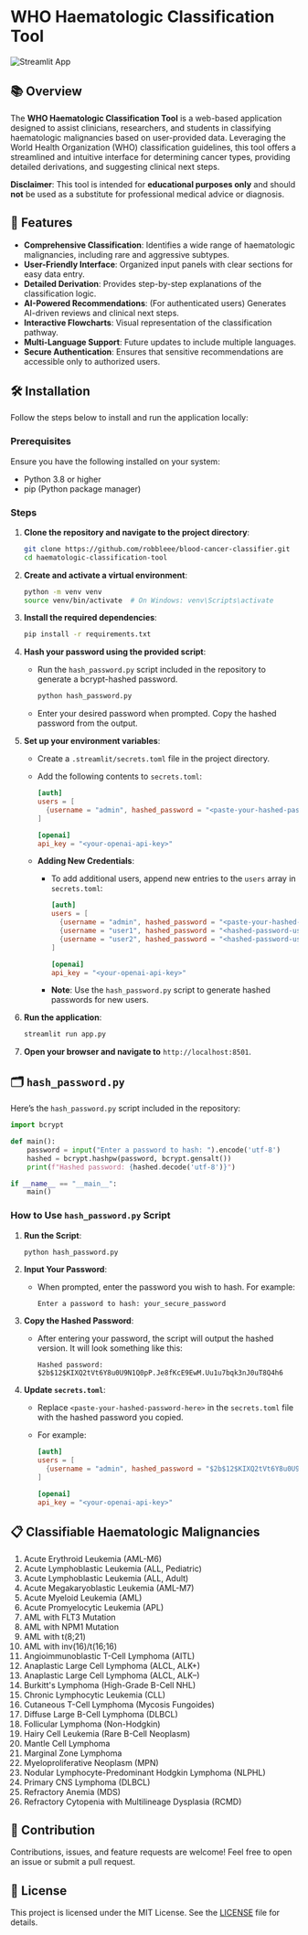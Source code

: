 # WHO Haematologic Classification Tool

![Streamlit App](https://blood-cancer-classifier.streamlit.app/)

## 📚 Overview

The **WHO Haematologic Classification Tool** is a web-based application designed to assist clinicians, researchers, and students in classifying haematologic malignancies based on user-provided data. Leveraging the World Health Organization (WHO) classification guidelines, this tool offers a streamlined and intuitive interface for determining cancer types, providing detailed derivations, and suggesting clinical next steps.

**Disclaimer**: This tool is intended for **educational purposes only** and should **not** be used as a substitute for professional medical advice or diagnosis.

## 🚀 Features

- **Comprehensive Classification**: Identifies a wide range of haematologic malignancies, including rare and aggressive subtypes.
- **User-Friendly Interface**: Organized input panels with clear sections for easy data entry.
- **Detailed Derivation**: Provides step-by-step explanations of the classification logic.
- **AI-Powered Recommendations**: (For authenticated users) Generates AI-driven reviews and clinical next steps.
- **Interactive Flowcharts**: Visual representation of the classification pathway.
- **Multi-Language Support**: Future updates to include multiple languages.
- **Secure Authentication**: Ensures that sensitive recommendations are accessible only to authorized users.

## 🛠️ Installation

Follow the steps below to install and run the application locally:

### Prerequisites

Ensure you have the following installed on your system:
- Python 3.8 or higher
- pip (Python package manager)

### Steps

1. **Clone the repository and navigate to the project directory**:

    ```bash
    git clone https://github.com/robbleee/blood-cancer-classifier.git
    cd haematologic-classification-tool
    ```

2. **Create and activate a virtual environment**:

    ```bash
    python -m venv venv
    source venv/bin/activate  # On Windows: venv\Scripts\activate
    ```

3. **Install the required dependencies**:

    ```bash
    pip install -r requirements.txt
    ```

4. **Hash your password using the provided script**:
   - Run the `hash_password.py` script included in the repository to generate a bcrypt-hashed password.
   
     ```bash
     python hash_password.py
     ```

   - Enter your desired password when prompted. Copy the hashed password from the output.

5. **Set up your environment variables**:
   - Create a `.streamlit/secrets.toml` file in the project directory.
   - Add the following contents to `secrets.toml`:
     
     ```toml
     [auth]
     users = [
       {username = "admin", hashed_password = "<paste-your-hashed-password-here>"}
     ]

     [openai]
     api_key = "<your-openai-api-key>"
     ```

   - **Adding New Credentials**:
     - To add additional users, append new entries to the `users` array in `secrets.toml`:
       
       ```toml
       [auth]
       users = [
         {username = "admin", hashed_password = "<paste-your-hashed-password-here>"},
         {username = "user1", hashed_password = "<hashed-password-user1>"},
         {username = "user2", hashed_password = "<hashed-password-user2>"}
       ]

       [openai]
       api_key = "<your-openai-api-key>"
       ```

     - **Note**: Use the `hash_password.py` script to generate hashed passwords for new users.

6. **Run the application**:

    ```bash
    streamlit run app.py
    ```

7. **Open your browser and navigate to** `http://localhost:8501`.

## 🗂️ `hash_password.py`

Here’s the `hash_password.py` script included in the repository:

```python
import bcrypt

def main():
    password = input("Enter a password to hash: ").encode('utf-8')
    hashed = bcrypt.hashpw(password, bcrypt.gensalt())
    print(f"Hashed password: {hashed.decode('utf-8')}")

if __name__ == "__main__":
    main()
```

### **How to Use `hash_password.py` Script**

1. **Run the Script**:
   
    ```bash
    python hash_password.py
    ```

2. **Input Your Password**:
   
   - When prompted, enter the password you wish to hash. For example:
     
     ```
     Enter a password to hash: your_secure_password
     ```

3. **Copy the Hashed Password**:
   
   - After entering your password, the script will output the hashed version. It will look something like this:
     
     ```
     Hashed password: $2b$12$KIXQ2tVt6Y8u0U9N1Q0pP.Je8fKcE9EwM.Uu1u7bqk3nJ0uT8Q4h6
     ```

4. **Update `secrets.toml`**:
   
   - Replace `<paste-your-hashed-password-here>` in the `secrets.toml` file with the hashed password you copied.
   - For example:
     
     ```toml
     [auth]
     users = [
       {username = "admin", hashed_password = "$2b$12$KIXQ2tVt6Y8u0U9N1Q0pP.Je8fKcE9EwM.Uu1u7bqk3nJ0uT8Q4h6"}
     ]

     [openai]
     api_key = "<your-openai-api-key>"
     ```

## 📋 Classifiable Haematologic Malignancies

1. Acute Erythroid Leukemia (AML-M6)
2. Acute Lymphoblastic Leukemia (ALL, Pediatric)
3. Acute Lymphoblastic Leukemia (ALL, Adult)
4. Acute Megakaryoblastic Leukemia (AML-M7)
5. Acute Myeloid Leukemia (AML)
6. Acute Promyelocytic Leukemia (APL)
7. AML with FLT3 Mutation
8. AML with NPM1 Mutation
9. AML with t(8;21)
10. AML with inv(16)/t(16;16)
11. Angioimmunoblastic T-Cell Lymphoma (AITL)
12. Anaplastic Large Cell Lymphoma (ALCL, ALK+)
13. Anaplastic Large Cell Lymphoma (ALCL, ALK–)
14. Burkitt's Lymphoma (High-Grade B-Cell NHL)
15. Chronic Lymphocytic Leukemia (CLL)
16. Cutaneous T-Cell Lymphoma (Mycosis Fungoides)
17. Diffuse Large B-Cell Lymphoma (DLBCL)
18. Follicular Lymphoma (Non-Hodgkin)
19. Hairy Cell Leukemia (Rare B-Cell Neoplasm)
20. Mantle Cell Lymphoma
21. Marginal Zone Lymphoma
22. Myeloproliferative Neoplasm (MPN)
23. Nodular Lymphocyte-Predominant Hodgkin Lymphoma (NLPHL)
24. Primary CNS Lymphoma (DLBCL)
25. Refractory Anemia (MDS)
26. Refractory Cytopenia with Multilineage Dysplasia (RCMD)

## 🤝 Contribution

Contributions, issues, and feature requests are welcome! Feel free to open an issue or submit a pull request.

## 📜 License

This project is licensed under the MIT License. See the [LICENSE](LICENSE) file for details.
